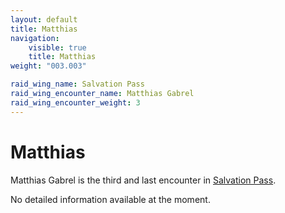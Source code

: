 ```yaml
---
layout: default
title: Matthias
navigation:
    visible: true
    title: Matthias
weight: "003.003"

raid_wing_name: Salvation Pass
raid_wing_encounter_name: Matthias Gabrel
raid_wing_encounter_weight: 3
---
```


# Matthias
Matthias Gabrel is the third and last encounter in [Salvation Pass](../).

No detailed information available at the moment.

